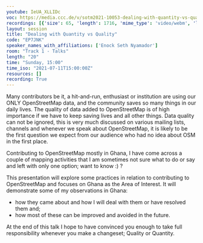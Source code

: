 ```yaml
---
youtube: IeUA_XLLIDc
voc: https://media.ccc.de/v/sotm2021-10053-dealing-with-quantity-vs-quality
recordings: [{'size': 65, 'length': 1716, 'mime_type': 'video/webm', 'language': 'eng', 'filename': 'sotm2021-10053-eng-Dealing_with_Quantity_vs_Quality_webm-sd.webm', 'state': 'new', 'folder': 'webm-sd', 'high_quality': False, 'width': 720, 'height': 576, 'updated_at': '2021-10-31T00:01:36.433+02:00', 'recording_url': 'https://cdn.media.ccc.de/events/sotm/2021/webm-sd/sotm2021-10053-eng-Dealing_with_Quantity_vs_Quality_webm-sd.webm', 'url': 'https://api.media.ccc.de/public/recordings/55466', 'event_url': 'https://api.media.ccc.de/public/events/0aaccc6e-7c58-505f-8ff6-0270ba820549', 'conference_url': 'https://api.media.ccc.de/public/conferences/sotm2021'}, {'size': 26, 'length': 1716, 'mime_type': 'audio/mpeg', 'language': 'eng', 'filename': 'sotm2021-10053-eng-Dealing_with_Quantity_vs_Quality_mp3.mp3', 'state': 'new', 'folder': 'mp3', 'high_quality': False, 'width': 0, 'height': 0, 'updated_at': '2021-10-30T23:51:34.888+02:00', 'recording_url': 'https://cdn.media.ccc.de/events/sotm/2021/mp3/sotm2021-10053-eng-Dealing_with_Quantity_vs_Quality_mp3.mp3', 'url': 'https://api.media.ccc.de/public/recordings/55464', 'event_url': 'https://api.media.ccc.de/public/events/0aaccc6e-7c58-505f-8ff6-0270ba820549', 'conference_url': 'https://api.media.ccc.de/public/conferences/sotm2021'}, {'size': 132, 'length': 1716, 'mime_type': 'video/webm', 'language': 'eng', 'filename': 'sotm2021-10053-eng-Dealing_with_Quantity_vs_Quality_webm-hd.webm', 'state': 'new', 'folder': 'webm-hd', 'high_quality': True, 'width': 1920, 'height': 1080, 'updated_at': '2021-10-30T23:50:39.020+02:00', 'recording_url': 'https://cdn.media.ccc.de/events/sotm/2021/webm-hd/sotm2021-10053-eng-Dealing_with_Quantity_vs_Quality_webm-hd.webm', 'url': 'https://api.media.ccc.de/public/recordings/55463', 'event_url': 'https://api.media.ccc.de/public/events/0aaccc6e-7c58-505f-8ff6-0270ba820549', 'conference_url': 'https://api.media.ccc.de/public/conferences/sotm2021'}, {'size': 44, 'length': 1716, 'mime_type': 'video/mp4', 'language': 'eng', 'filename': 'sotm2021-10053-eng-Dealing_with_Quantity_vs_Quality_sd.mp4', 'state': 'new', 'folder': 'h264-sd', 'high_quality': False, 'width': 720, 'height': 576, 'updated_at': '2021-10-30T23:11:35.738+02:00', 'recording_url': 'https://cdn.media.ccc.de/events/sotm/2021/h264-sd/sotm2021-10053-eng-Dealing_with_Quantity_vs_Quality_sd.mp4', 'url': 'https://api.media.ccc.de/public/recordings/55461', 'event_url': 'https://api.media.ccc.de/public/events/0aaccc6e-7c58-505f-8ff6-0270ba820549', 'conference_url': 'https://api.media.ccc.de/public/conferences/sotm2021'}, {'size': 99, 'length': 1716, 'mime_type': 'video/mp4', 'language': 'eng', 'filename': 'sotm2021-10053-eng-Dealing_with_Quantity_vs_Quality_hd.mp4', 'state': 'new', 'folder': 'h264-hd', 'high_quality': True, 'width': 1920, 'height': 1080, 'updated_at': '2021-10-30T22:37:59.966+02:00', 'recording_url': 'https://cdn.media.ccc.de/events/sotm/2021/h264-hd/sotm2021-10053-eng-Dealing_with_Quantity_vs_Quality_hd.mp4', 'url': 'https://api.media.ccc.de/public/recordings/55453', 'event_url': 'https://api.media.ccc.de/public/events/0aaccc6e-7c58-505f-8ff6-0270ba820549', 'conference_url': 'https://api.media.ccc.de/public/conferences/sotm2021'}]
layout: session
title: "Dealing with Quantity vs Quality"
code: "EP7JNK"
speaker_names_with_affiliations: ['Enock Seth Nyamador']
room: "Track 1 - Talks"
length: "20"
time: "Sunday, 15:00"
time_iso: "2021-07-11T15:00:00Z"
resources: []
recording: True
---
```

Many contributors be it, a hit-and-run, enthusiast or institution are using our ONLY OpenStreetMap data, and the community saves so many things in our daily lives. The quality of data added to OpenStreetMap is of high importance if we have to keep saving lives and all other things. Data quality can not be ignored, this is very much discussed on various mailing lists, channels and whenever we speak about OpenStreetMap, it is likely to be the first question we expect from our audience who had no idea about OSM in the first place.

Contributing to OpenStreetMap mostly in Ghana, I have come across a couple of mapping activities that I am sometimes not sure what to do or say and left with only one option; want to know :) ?  

This presentation will explore some practices in relation to contributing to OpenStreetMap and focuses on Ghana as the Area of Interest. It will demonstrate some of my observations in Ghana:

* how they came about and how I will deal with them or have resolved them and;
* how most of these can be improved and avoided in the future.

At the end of this talk I hope to have convinced you enough to take full responsibility whenever you make  a changeset; Quality or Quantity.
